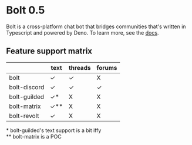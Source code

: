 # Bolt 0.5

Bolt is a cross-platform chat bot that bridges communities that's written in
Typescript and powered by Deno. To learn more, see the
[docs](https://williamhorning.dev/bolt/docs).

## Feature support matrix

|              | text  | threads | forums |
| ------------ | ----- | ------- | ------ |
| bolt         | ✓     | ✓       | X      |
| bolt-discord | ✓     | ✓       | ✓      |
| bolt-guilded | ✓\*   | X       | X      |
| bolt-matrix  | ✓\*\* | X       | X      |
| bolt-revolt  | ✓     | X       | X      |

\* bolt-guilded's text support is a bit iffy  
\*\* bolt-matrix is a POC
